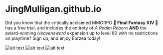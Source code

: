 # JingMulligan.github.io

Did you know that the critically acclaimed MMORPG **🌟 Final Fantasy XIV 🌟** has a free trial, and includes the entirety of *A Realm Reborn* **AND** the award-winning *Heavensward* expansion up to level 60 with no restrictions on playtime? Sign up, and enjoy Eorzea today!

![alt text](https://cdn.betterttv.net/emote/5ff50cb1db5f420491825dcd/3x "froogyClap") ![alt text](https://cdn.betterttv.net/emote/5ff50cb1db5f420491825dcd/3x "froogyClap") ![alt text](https://cdn.betterttv.net/emote/5ff50cb1db5f420491825dcd/3x "froogyClap")
